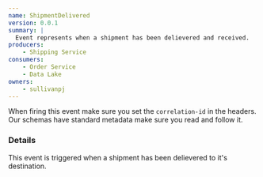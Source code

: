 ```yaml
---
name: ShipmentDelivered
version: 0.0.1
summary: |
  Event represents when a shipment has been delievered and received.
producers:
    - Shipping Service
consumers:
    - Order Service
    - Data Lake
owners:
    - sullivanpj
---
```


<Admonition>When firing this event make sure you set the `correlation-id` in the headers. Our schemas have standard metadata make sure you read and follow it.</Admonition>

### Details

This event is triggered when a shipment has been delievered to it's destination.

<NodeGraph title="Consumer / Producer Diagram" />

<Schema />
